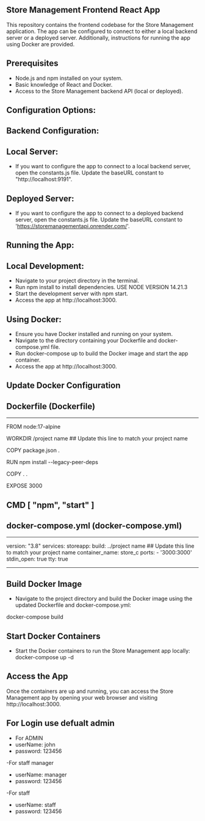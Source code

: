 ## Store Management Frontend React App

This repository contains the frontend codebase for the Store Management application. The app can be configured to connect to either a local backend server or a deployed server. Additionally, instructions for running the app using Docker are provided.

## Prerequisites

- Node.js and npm installed on your system.
- Basic knowledge of React and Docker.
- Access to the Store Management backend API (local or deployed).

## Configuration Options:

## Backend Configuration:

## Local Server:

- If you want to configure the app to connect to a local backend server, open the constants.js file.
  Update the baseURL constant to "http://localhost:9191".

## Deployed Server:

- If you want to configure the app to connect to a deployed backend server, open the constants.js file.
  Update the baseURL constant to 'https://storemanagementapi.onrender.com/'.

## Running the App:

## Local Development:

- Navigate to your project directory in the terminal.
- Run npm install to install dependencies. USE NODE VERSION 14.21.3
- Start the development server with npm start.
- Access the app at http://localhost:3000.

## Using Docker:

- Ensure you have Docker installed and running on your system.
- Navigate to the directory containing your Dockerfile and docker-compose.yml file.
- Run docker-compose up to build the Docker image and start the app container.
- Access the app at http://localhost:3000.

## Update Docker Configuration

## Dockerfile (Dockerfile)

---

FROM node:17-alpine

WORKDIR /project name ## Update this line to match your project name

COPY package.json .

RUN npm install --legacy-peer-deps

COPY . .

EXPOSE 3000

## CMD [ "npm", "start" ]

## docker-compose.yml (docker-compose.yml)

---

version: "3.8"
services:
storeapp:
build: ../project name ## Update this line to match your project name
container_name: store_c
ports: - '3000:3000'
stdin_open: true
tty: true

---

## Build Docker Image

- Navigate to the project directory and build the Docker image using the updated Dockerfile and docker-compose.yml:

docker-compose build

## Start Docker Containers

- Start the Docker containers to run the Store Management app locally:
  docker-compose up -d

## Access the App

Once the containers are up and running, you can access the Store Management app by opening your web browser and visiting http://localhost:3000.

## For Login use defualt admin
- For ADMIN
- userName: john
- password: 123456

-For staff manager
- userName: manager
- password: 123456

-For staff 
- userName: staff
- password: 123456
